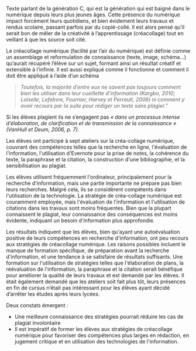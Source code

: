 Texte parlant de la génération C, qui est la génération qui est baigné dans le numérique depuis leurs plus jeunes âges. Cette présence du numérique impact forcément leurs quotidiens, et bien évidement leurs travaux et rendus scolaire, passant parfois par du copié-collé. Il est alors pensé qu’il serait bon de mêler de la créativité à l’apprentissage (créacollage) tout en veillant à que les source soit cité.

Le créacollage numérique (facilité par l’air du numérique) est définie comme un assemblage et reformulation de connaissance (texte, image, schéma…) qu’aurait récupéré l’élève sur un sujet, formant ainsi un résultat créatif et extensible à l’infinie. Il est aussi expliqué comme il fonctionne et comment il doit être appliqué à l’aide d’un schéma

> _Toutefois, la majorité d’entre eux ne savent pas toujours comment bien les utiliser dans leur cueillette d’information (Kargbo, 2010; Loiselle, Lefebvre, Fournier, Harvey et Perrault, 2006) ni comment y avoir recours par la suite pour rédiger un texte sans plagier.”_

Si les élèves plagient ils ne s’engagent pas _« dans un processus intense d’élaboration, de clarification et de transmission de la connaissance » (VanHull et Deum, 2006, p. 7)._

Les élèves ont participé à sept ateliers sur la créa-collage numérique, couvrant des compétences telles que la recherche en ligne, l'évaluation de l'information, l'utilisation d'Evernote pour la prise de notes, la cohérence du texte, la paraphrase et la citation, la construction d'une bibliographie, et la sensibilisation au plagiat.

Les élèves utilisent fréquemment l'ordinateur, principalement pour la recherche d'information, mais une partie importante ne prépare pas bien leurs recherches. Malgré cela, ils se considèrent compétents dans l'utilisation de la technologie. La stratégie de créa-collage numérique est couramment employée, mais l'évaluation de l'information et l'utilisation de citations dans les travaux sont moins fréquentes. Bien que la plupart connaissent le plagiat, leur connaissance des conséquences est moins évidente, indiquant un besoin d'information plus approfondie.

Les résultats indiquent que les élèves, bien qu'ayant une autoévaluation positive de leurs compétences en recherche d'information, ont peu recours aux stratégies de créacollage numérique. Les raisons possibles incluent le manque de formation spécifique, de préparation avant la recherche d'information, et une tendance à se satisfaire de résultats suffisants. Une formation sur l'utilisation de stratégies telles que l'élaboration de plans, la réévaluation de l'information, la paraphrase et la citation serait bénéfique pour améliorer la qualité de leurs travaux et est demandé par les élèves. Il était également demandé que les ateliers soit fait plus tôt, leurs présences en fin de cursus n’était pas intéressant pour les élèves ayant décidé d’arrêter les études après leurs lycées.

Deux constats émergent :

- Une meilleure connaissance des stratégies pourrait réduire les cas de plagiat involontaire
- Il est impératif de former les élèves aux stratégies de créacollage numérique pour favoriser des compétences plus larges en rédaction, en jugement critique et en utilisation des technologies de l'information.